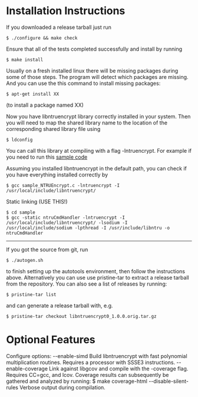 Installation Instructions
=========================

If you downloaded a release tarball just run
    
    $ ./configure && make check

Ensure that all of the tests completed successfully and
install by running
    
    $ make install


Usually on a fresh installed linux there will be missing packages during
some of those steps. The program will detect which packages are missing.
And you can use the this command to install  missing packages:

    $ apt-get install XX
(to install a package named XX)


Now you have libntruencrypt library correctly
installed in your system. Then you will need to map the shared library name
to the location of the corresponding shared library file using

    $ ldconfig

You can call this library at compiling with a flag -lntruencrypt.
For example if you need to run this [sample code](https://github.com/NTRUOpenSourceProject/NTRUEncrypt/tree/master/sample)

Assuming you installed libntruencrypt in the default path, 
you can check if you have everything installed correctly by

    $ gcc sample_NTRUEncrypt.c -lntruencrypt -I /usr/local/include/libntruencrypt/

Static linking (USE THIS!)

    $ cd sample
    $ gcc -static ntruCmdHandler -lntruencrypt -I /usr/local/include/libntruencrypt/ -lsodium -I /usr/local/include/sodium -lpthread -I /usr/include/libntru -o ntruCmdHandler


---------------------
If you got the source from git, run 

    $ ./autogen.sh 

to finish
setting up the autotools environment, then follow the instructions
above. Alternatively you can use use pristine-tar to extract a
release tarball from the repository. You can also see a list of
releases by running:
    
    $ pristine-tar list

and can generate a release tarball with, e.g.

    $ pristine-tar checkout libntruencrypt0_1.0.0.orig.tar.gz



Optional Features
=================

Configure options:
  --enable-simd
      Build libntruencrypt with fast polynomial multiplication
      routines. Requires a processor with SSSE3 instructions.
  --enable-coverage
      Link against libgcov and compile with the -coverage flag.
      Requires CC=gcc, and lcov. Coverage results can subsequently
      be gathered and analyzed by running:
      $ make coverage-html
  --disable-silent-rules
      Verbose output during compilation.

